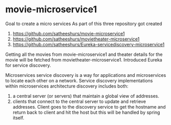 # movie-microservice1
Goal to create a micro services
As part of this three repository got created

1) https://github.com/satheeshurs/movie-microservice1
2) https://github.com/satheeshurs/movietheater-microservice1
3) https://github.com/satheeshurs/Eureka-servicediscovery-microservice1

Getting all the movies from movie-microservice1 and theater details for the movie will be fetched from movietheater-microservice1.
Introduced Eureka for service discovery.

Microservices service discovery is a way for applications and microservices to locate each other on a network. Service discovery implementations within microservices architecture discovery includes both:

1) a central server (or servers) that maintain a global view of addresses.
2) clients that connect to the central server to update and retrieve addresses.
          Client goes to the discovery service to get the hostname and return back to client and hit the host but this will be handled by spring itself.

